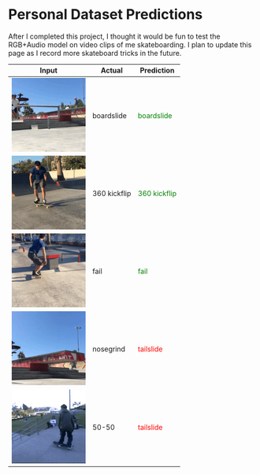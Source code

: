# Personal Dataset Predictions

After I completed this project, I thought it would be fun to test the RGB+Audio model on video clips of me skateboarding. I plan to update this page as I record more skateboard tricks in the future.

| Input | Actual | Prediction |
| --- | --- | --- |
| ![kickflip](readme_content/boardslide_000.gif) | boardslide | <span style="color:green">boardslide</span> |
| ![kickflip](readme_content/360_kickflip_000.gif) | 360 kickflip | <span style="color:green">360 kickflip</span> |
| ![kickflip](readme_content/fail_000.gif) | fail | <span style="color:green">fail</span> |
| ![kickflip](readme_content/nosegrind_000.gif) | nosegrind | <span style="color:red">tailslide</span> |
| ![kickflip](readme_content/50-50_000.gif) | 50-50 | <span style="color:red">tailslide</span> |
